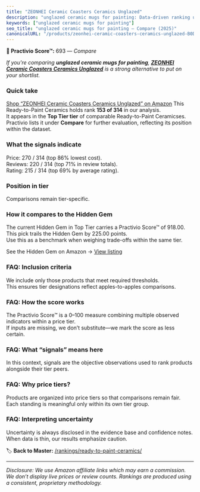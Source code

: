 ```yaml
---
title: "ZEONHEI Ceramic Coasters Ceramics Unglazed"
description: "unglazed ceramic mugs for painting: Data-driven ranking using the Practivio Score™. Positioned by quality, value, demand, findability, momentum."
keywords: ["unglazed ceramic mugs for painting"]
seo_title: "unglazed ceramic mugs for painting — Compare (2025)"
canonicalURL: "/products/zeonhei-ceramic-coasters-ceramics-unglazed-B0D4R219K7/"
---
```


**🛒 Practivio Score™:** 693 — _Compare_


*If you're comparing **unglazed ceramic mugs for painting**, **[ZEONHEI Ceramic Coasters Ceramics Unglazed](https://www.amazon.com/dp/B0D4R219K7?tag=practivio-20)** is a strong alternative to put on your shortlist.*
### Quick take
[Shop “ZEONHEI Ceramic Coasters Ceramics Unglazed” on Amazon](https://www.amazon.com/dp/B0D4R219K7?tag=practivio-20)
This Ready-to-Paint Ceramics holds rank **153 of 314** in our analysis.  
It appears in the **Top Tier tier** of comparable Ready-to-Paint Ceramicses.  
Practivio lists it under **Compare** for further evaluation, reflecting its position within the dataset.

### What the signals indicate
Price: 270 / 314 (top 86% lowest cost).  
Reviews: 220 / 314 (top 71% in review totals).  
Rating: 215 / 314 (top 69% by average rating).  

### Position in tier
Comparisons remain tier-specific.

### How it compares to the Hidden Gem
The current Hidden Gem in Top Tier carries a Practivio Score™ of 918.00.  
This pick trails the Hidden Gem by 225.00 points.  
Use this as a benchmark when weighing trade-offs within the same tier.  

See the Hidden Gem on Amazon → [View listing](https://www.amazon.com/dp/B08RYS5XNM?tag=practivio-20)

### FAQ: Inclusion criteria
We include only those products that meet required thresholds.  
This ensures tier designations reflect apples-to-apples comparisons.

### FAQ: How the score works
The Practivio Score™ is a 0–100 measure combining multiple observed indicators within a price tier.  
If inputs are missing, we don’t substitute—we mark the score as less certain.

### FAQ: What “signals” means here
In this context, signals are the objective observations used to rank products alongside their tier peers.

### FAQ: Why price tiers?
Products are organized into price tiers so that comparisons remain fair.  
Each standing is meaningful only within its own tier group.

### FAQ: Interpreting uncertainty
Uncertainty is always disclosed in the evidence base and confidence notes.  
When data is thin, our results emphasize caution.

<!-- Missing template for Compare/CompareWithinPriceClass -->


🏷️ **Back to Master:** [/rankings/ready-to-paint-ceramics/](/rankings/ready-to-paint-ceramics/)

---
_Disclosure: We use Amazon affiliate links which may earn a commission. We don’t display live prices or review counts. Rankings are produced using a consistent, proprietary methodology._
